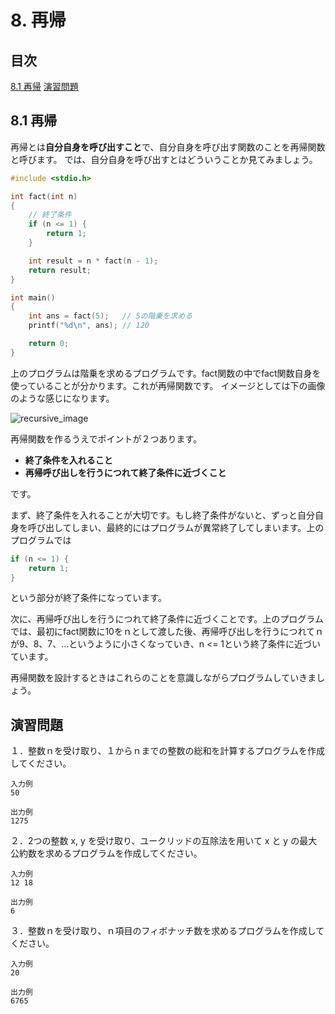 # 8. 再帰
## 目次
[8.1 再帰](#81-再帰)
[演習問題](#演習問題)

## 8.1 再帰
再帰とは**自分自身を呼び出すこと**で、自分自身を呼び出す関数のことを再帰関数と呼びます。
では、自分自身を呼び出すとはどういうことか見てみましょう。

```c
#include <stdio.h>

int fact(int n)
{
    // 終了条件
    if (n <= 1) {
        return 1;
    }

    int result = n * fact(n - 1);
    return result;
}

int main()
{
    int ans = fact(5);   // 5の階乗を求める
    printf("%d\n", ans); // 120

    return 0;
}
```

上のプログラムは階乗を求めるプログラムです。fact関数の中でfact関数自身を使っていることが分かります。これが再帰関数です。
イメージとしては下の画像のような感じになります。

![recursive_image](https://user-images.githubusercontent.com/66293670/112598011-4ff6c680-8e51-11eb-8f9a-cd99039051a2.jpg)

再帰関数を作るうえでポイントが２つあります。
- **終了条件を入れること**
- **再帰呼び出しを行うにつれて終了条件に近づくこと**

です。

まず、終了条件を入れることが大切です。もし終了条件がないと、ずっと自分自身を呼び出してしまい、最終的にはプログラムが異常終了してしまいます。上のプログラムでは

```c
if (n <= 1) {
    return 1;
}
```

という部分が終了条件になっています。

次に、再帰呼び出しを行うにつれて終了条件に近づくことです。上のプログラムでは、最初にfact関数に10をｎとして渡した後、再帰呼び出しを行うにつれてｎが9、8、7、...というように小さくなっていき、n <= 1という終了条件に近づいています。

再帰関数を設計するときはこれらのことを意識しながらプログラムしていきましょう。

## 演習問題
１．整数ｎを受け取り、１からｎまでの整数の総和を計算するプログラムを作成してください。
```
入力例
50

出力例
1275
```

２．2つの整数 x, y を受け取り、ユークリッドの互除法を用いて x と y の最大公約数を求めるプログラムを作成してください。
```
入力例
12 18

出力例
6
```

３．整数ｎを受け取り、ｎ項目のフィボナッチ数を求めるプログラムを作成してください。

```
入力例
20

出力例
6765
```
